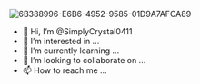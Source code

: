 ![6B388996-E6B6-4952-9585-01D9A7AFCA89](https://github.com/SimplyCrystal0411/SimplyCrystal0411/assets/143789707/15ce7d43-c557-475e-986e-920e23328ad7)
- 👋 Hi, I’m @SimplyCrystal0411
- 👀 I’m interested in ...
- 🌱 I’m currently learning ...
- 💞️ I’m looking to collaborate on ...
- 📫 How to reach me ...

<!---
SimplyCrystal0411/SimplyCrystal0411 is a ✨ special ✨ repository because its `README.md` (this file) appears on your GitHub profile.
You can click the Preview link to take a look at your changes.
--->
